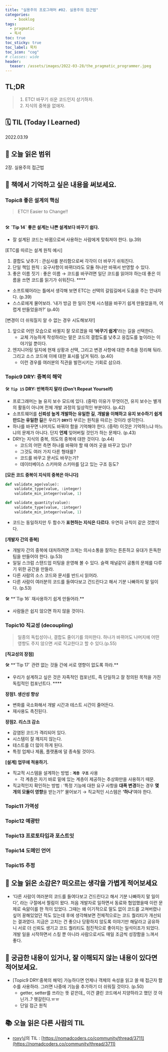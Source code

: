 ```yaml
---
title: "실용주의 프로그래머 #02. 실용주의 접근법"
categories:
    - booklog 
tags:
  - pragmatic
  - 독서
toc: true
toc_sticky: true
toc_label: 목차
toc_icon: "cog"
# classes: wide
header:
  teaser: /assets/images/2022-03-28/the_pragmatic_programmer.jpeg
---
```


## TL;DR
> 1. ETC! 바꾸기 쉬운 코드인지 상기하자.
> 2. 지식의 중복을 없애자.


## 🗓️ **TIL (Today I Learned)**

2022.03.19

## 🔖 **오늘 읽은 범위**

2장. 실용주의 접근법



## 🌟 **책에서 기억하고 싶은 내용을 써보세요.**

### Topic8 좋은 설계의 핵심

> ETC!! Easier to Change!!
> 
<br>

<aside>
🛠️ <b>`Tip 14` 좋은 설계는 나쁜 설계보다 바꾸기 쉽다.</b>

</aside>

- 잘 설계된 코드는 바뀜으로써 사용하는 사람에게 맞춰져야 한다. (p.39)

[ETC를 따르는 설계 원칙 예시]

1. 결합도 낮추기 : 관심사를 분리함으로써 각각이 더 바꾸기 쉬워진다.
2. 단일 책임 원칙 : 요구사항이 바뀌더라도 모듈 하나만 바꿔서 반영할 수 있다.
3. 좋은 이름 짓기 : 좋은 이름 → 코드를 바꾸려면 일단 코드를 읽어야 하는데 좋은 이름을 쓰면 코드를 읽기가 쉬워진다.  ****
- 소프트웨어라는 틀에서 생각해 보면 ETC는 선택의 갈림길에서 도움을 주는 안내자다. (p.39)
- 스스로에게 물어보라. ‘내가 방금 한 일이 전체 시스템을 바꾸기 쉽게 만들었을까, 어렵게 만들었을까?’ (p.40)

[변경이 더 쉬워질지 알 수 없는 경우 시도해보자!]

1. 앞으로 어떤 모습으로 바뀔지 잘 모르겠을 때 <b>‘바꾸기 쉽게'</b>라는 길을 선택한다.
    - 교체 가능하게 작성하라는 말은 코드의 결합도를 낮추고 응집도를 높이라는 이야기일 뿐이다.
2. 엔지니어링 일지에 현재 상황과 선택, 그리고 변경 사항에 대한 추측을 정리해 둬라. 그리고 소스 코드에 이에 대한 표시를 남겨 둬라. (p.40)
    - 이런 경우를 여러분의 직관을 발전시키는 기회로 삼으라.

### Topic9 DRY: 중복의 해악

🛠️ <b>`Tip 15` DRY: 반복하지 말라 (Don’t Repeat Yourself)</b>


- 프로그래머는 늘 유지 보수 모드에 있다. (중략) 이유가 무엇이건, 유지 보수는 별개의 활동이 아니며 전체 개발 과정의 일상적인 부분이다. (p.42)
- 소프트웨어를 **신뢰성 높게 개발하는 유일한 길**, **개발을 이해하고 유지 보수하기 쉽게 만드는 유일한 길**은 우리가 <b>`DRY`</b>라 부르는 원칙을 따르는 것이라 생각한다.
- 하나를 바꾸면 나머지도 바꿔야 함을 기억해야 한다. (중략) 이것은 기억하느냐 마느냐의 문제가 아니다. 단지 **언제** 잊어버릴 것인가 하는 문제다. (p.43)
- DRY는 지식의 중복, 의도의 중복에 대한 것이다. (p.44)
    - 코드의 어떤 측면 하나를 바꿔야 할 때 여러 곳을 바꾸고 있나?
    - 그것도 여러 가지 다른 형태를?
    - 코드를 바꾸고 문서도 바꾸는가?
    - 데이터베이스 스키마와 스키마를 담고 있는 구조 등도?

**[모든 코드 중복이 지식의 중복은 아니다]**

```python
def validate_age(value):
	validate_type(value, :integer)
	validate_min_integer(value, 1)

def validate_quantity(value):
	validate_type(value, :integer)
	validate_min_integer(value, 1)
```

- 코드는 동일하지만 두 함수가 **표현하는 지식은 다르다**. 우연히 규칙이 같은 것뿐이다.

**[개발자 간의 중복]**

- 개발자 간의 중복에 대처하려면 크게는 의사소통을 잘하는 튼튼하고 유대가 돈독한 팀을 만들어야 한다. (p.53)
- 일일 스크럼 스탠드업 미팅을 운영해 볼 수 있다. 슬랙 채널같이 공통의 문제를 다루기 위한 공간을 만들라.
- 다른 사람의 소스 코드와 문서를 반드시 읽어라.
- 다른 사람이 여러분의 코드를 들여다보고 건드린다고 해서 기분 나빠하지 말 일이다. (p.53)

<aside>
🛠️ **`Tip 16` 재사용하기 쉽게  만들어라.**

</aside>

- 사람들은 쉽지 않으면 하지 않을 것이다.

### Topic10 직교성 (decoupling)

> 일종의 독립성이나, 결합도 줄이기를 의미한다. 하나가 바뀌어도 나머지에 어떤 영향도 주지 않으면 서로 직교한다고 할 수 있다.(p.55)
> 

**[직교성의 장점]**

<aside>
🛠️ **`Tip 17` 관련 없는 것들 간에 서로 영향이 없도록 하라.**

</aside>

- 우리가 설계하고 싶은 것은 자족적인 컴포넌트, 즉 단일하고 잘 정의된 목적을 가진 독립적인 컴포넌트다.  ****

**장점1. 생산성 향상**

- 변화를 국소화해서 개발 시간과 테스트 시간이 줄어든다.
- 재사용도 촉진된다.

**장점2. 리스크 감소**

- 감염된 코드가 격리되어 있다.
- 시스템이 잘 깨지지 않는다.
- 테스트를 더 많이 하게 된다.
- 특정 업체나 제품, 플랫폼에 덜 종속될 것이다.

**[설계] 업무에 적용하기.**

- 직교적 시스템을 설계하는 방법 : **`계층 구조`** 사용
    - 각 계층은 자기 바로 밑에 있는 계층이 제공하는 추상화만을 사용하기 때문.
- 직교적인지 확인하는 방법 : ‘특정 기능에 대한 요구 사항을 **대폭 변경**하는 경우 **몇 개의 모듈이 영향**을 받는가?’ 물어보기 → 직교적인 시스템은 <b>‘하나’</b>여야 한다.

### Topic11 가역성

### Topic12 예광탄

### Topic13 프로토타입과 포스트잇

### Topic14 도메인 언어

### Topic15 추정

## 💭 **오늘 읽은 소감은? 떠오르는 생각을 가볍게 적어보세요**

- ‘다른 사람이 여러분의 코드를 들여다보고 건드린다고 해서 기분 나빠하지 말 일이다’, 라는 구절에서 찔림이 왔다. 처음 개발자로 일하면서 동료와 협업했을때 이런 문제로 속앓이를 한 적이 있었다. 그때는 왜 이기적으로 말도 없이 코드를 고쳐버렸나 싶어 꿍해있었던 적도 있는데 후에 생각해보면 전체적으로는 코드 퀄리티가 개선되는 결과였다. 지금은 고치는 건 좋으나 당황하지 않도록 이야기만 해달라고 공유하니 서로 더 신뢰도 생기고 코드 퀄리티도 점진적으로 좋아지는 일석이조가 되었다. 개발 일을 시작하면서 스킬 뿐 아니라 사람으로서도 매일 조금씩 성장함을 느껴서 좋다.

## 🧐 **궁금한 내용이 있거나, 잘 이해되지 않는 내용이 있다면 적어보세요.**

- [Topic9 DRY:중복의 해악] 가능하다면 언제나 객체의 속성을 읽고 쓸 때 접근자 함수를 사용하라. 그러면 나중에 기능을 추가하기 더 쉬워질 것이다. (p.50)
    - getter, setter를 쓰라는 뜻 같은데,, 이건 클린 코드에서 지양하라고 했던 것 아닌가..? 헷갈린다.ㅠㅠ
    - 단일 접근 원칙

## 📚 오늘 읽은 다른 사람의 TIL

- [roxy](https://nomadcoders.co/users/roxy)님의 TIL : [https://nomadcoders.co/community/thread/3711](https://nomadcoders.co/community/thread/3711)